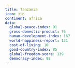 ```yaml
---
title: Tanzania
icon: 🇹🇿
continent: africa
data:
  global-peace-index: 91
  gross-domestic-product: 76
  human-development-index: 167
  world-happiness-report: 131
  cost-of-living: 10
  good-country-index: 85
  global-freedom-score: 139
  democracy-index: 92
---
```

